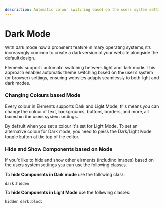 ```yaml
---
description: Automatic colour switching based on the users system settings
---
```


# Dark Mode

With dark mode now a prominent feature in many operating systems, it’s increasingly common to create a dark version of your website alongside the default design.

Elements supports automatic switching between light and dark mode. This approach enables automatic theme switching based on the user’s system (or browser) settings, ensuring websites adapts seamlessly to both light and dark modes.

### Changing Colours based Mode

Every colour in Elements supports Dark and Light Mode, this means you can change the colour of text, backgrounds, buttons, borders, and more, all based on the users system settings.

By default when you set a colour it's set for Light Mode. To set an alternative colour for Dark mode, you need to press the Dark/Light Mode toggle button at the top of the editor.

### Hide and Show Components based on Mode

If you'd like to hide and show other elements (including images) based on the users system settings you can use the following classes.

To **hide Components in Dark mode** use the following class:

`dark:hidden`

To **hide Components in Light Mode** use the following classes:

`hidden dark:block`

